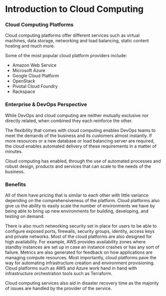 # Introduction to Cloud Computing

### Cloud Computing Platforms

Cloud computing platforms offer different services such as virtual machines, data storage, networking and load balancing, static content hosting and much more. 

Some of the most popular cloud platform providers include: 
- Amazon Web Service
- Microsoft Azure
- Google Cloud Platform
- OpenStack 
- Pivotal Cloud Foundry
- Rackspace

### Enterprise & DevOps Perspective

While DevOps and cloud computing are neither mutually exclusive nor directly related, when combined they each reinforce the other.

The flexibility that comes with cloud computing enables DevOps teams to meet the demands of the business and its customers almost instantly. If more resources or a new database or load balancing server are required, the cloud enables automated delivery of these requirements in a matter of minutes.

Cloud computing has enabled, through the use of automated processes and robust design, products and services that can scale to the needs of the business.

### Benefits
All of them have pricing that is similar to each other with little variance depending on the comprehensiveness of the platform.
Cloud platforms also give us the ability to easily scale the number of environments we have by being able to bring up new environments for building, developing, and testing on demand. 

There is also much networking security set in place for users to be able to configure exposed ports, firewalls, security groups, identity, access keys and private networks. Most of the cloud platforms are also designed for high availability. For example, AWS provides availability zones where standby instances are set up in case an instance crashes or has any sort of failure. Metrics are also generated for feedback on how applications are managing compute resources.
Most importantly, cloud platforms pave the way for automating infrastructure creation and environment provisioning. Cloud platforms such as AWS and Azure work hand in hand with infrastructure orchestration tools such as Terraform.

Cloud computing services also aid in disaster recovery time as the majority of issues are handled by the provider of the service.
